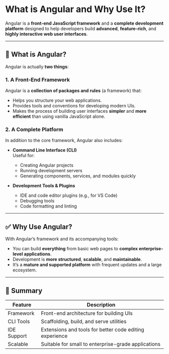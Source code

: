 # What is Angular and Why Use It?

Angular is a **front-end JavaScript framework** and a **complete development platform** designed to help developers build **advanced**, **feature-rich**, and **highly interactive web user interfaces**.

---

## 🔹 What is Angular?

Angular is actually **two things**:

### 1. A Front-End Framework
Angular is a **collection of packages and rules** (a framework) that:

- Helps you structure your web applications.
- Provides tools and conventions for developing modern UIs.
- Makes the process of building user interfaces **simpler** and **more efficient** than using vanilla JavaScript alone.

### 2. A Complete Platform
In addition to the core framework, Angular also includes:

- **Command Line Interface (CLI)**  
  Useful for:
  - Creating Angular projects
  - Running development servers
  - Generating components, services, and modules quickly

- **Development Tools & Plugins**
  - IDE and code editor plugins (e.g., for VS Code)
  - Debugging tools
  - Code formatting and linting

---

## ✅ Why Use Angular?

With Angular’s framework and its accompanying tools:

- You can build **everything** from basic web pages to **complex enterprise-level applications**.
- Development is **more structured**, **scalable**, and **maintainable**.
- It’s a **mature and supported platform** with frequent updates and a large ecosystem.

---

## 📌 Summary

| Feature                     | Description                                                |
|----------------------------|------------------------------------------------------------|
| Framework                  | Front-end architecture for building UIs                    |
| CLI Tools                  | Scaffolding, build, and serve utilities                    |
| IDE Support                | Extensions and tools for better code editing experience    |
| Scalable                   | Suitable for small to enterprise-grade applications        |
